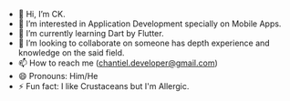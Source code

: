 - 👋 Hi, I’m CK.
- 👀 I’m interested in Application Development specially on Mobile Apps.
- 🌱 I’m currently learning Dart by Flutter.
- 💞️ I’m looking to collaborate on someone has depth experience and knowledge on the said field.
- 📫 How to reach me (chantiel.developer@gmail.com)
- 😄 Pronouns: Him/He
- ⚡ Fun fact: I like Crustaceans but I'm Allergic.

<!---
CK-IS-DEV/CK-IS-DEV is a ✨ special ✨ repository because its `README.md` (this file) appears on your GitHub profile.
You can click the Preview link to take a look at your changes.
--->
